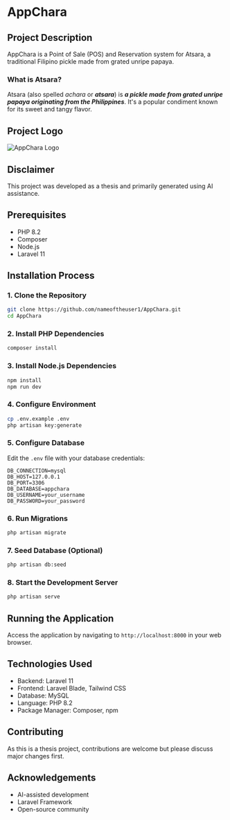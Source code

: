 # AppChara

## Project Description

AppChara is a Point of Sale (POS) and Reservation system for Atsara, a traditional Filipino pickle made from grated unripe papaya. 

### What is Atsara?

Atsara (also spelled *achara* or ***atsara***) is ***a pickle made from grated unripe papaya originating from the Philippines***. It's a popular condiment known for its sweet and tangy flavor.

## Project Logo

![AppChara Logo](/public/img/appchara-logo.png)

## Disclaimer

This project was developed as a thesis and primarily generated using AI assistance.

## Prerequisites

- PHP 8.2
- Composer
- Node.js
- Laravel 11

## Installation Process

### 1. Clone the Repository

```bash
git clone https://github.com/nameoftheuser1/AppChara.git
cd AppChara
```

### 2. Install PHP Dependencies

```bash
composer install
```

### 3. Install Node.js Dependencies

```bash
npm install
npm run dev
```

### 4. Configure Environment

```bash
cp .env.example .env
php artisan key:generate
```

### 5. Configure Database

Edit the `.env` file with your database credentials:

```
DB_CONNECTION=mysql
DB_HOST=127.0.0.1
DB_PORT=3306
DB_DATABASE=appchara
DB_USERNAME=your_username
DB_PASSWORD=your_password
```

### 6. Run Migrations

```bash
php artisan migrate
```

### 7. Seed Database (Optional)

```bash
php artisan db:seed
```

### 8. Start the Development Server

```bash
php artisan serve
```

## Running the Application

Access the application by navigating to `http://localhost:8000` in your web browser.

## Technologies Used

- Backend: Laravel 11
- Frontend: Laravel Blade, Tailwind CSS
- Database: MySQL
- Language: PHP 8.2
- Package Manager: Composer, npm

## Contributing

As this is a thesis project, contributions are welcome but please discuss major changes first.

## Acknowledgements

- AI-assisted development
- Laravel Framework
- Open-source community
